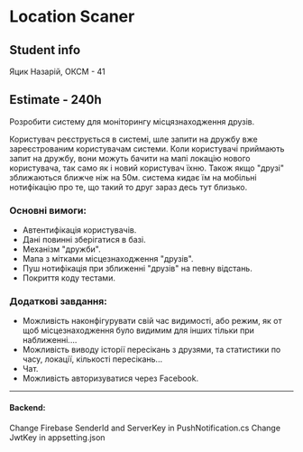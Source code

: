 # Location Scaner
## Student info

Яцик Назарій, ОКСМ - 41
## Estimate - 240h

Розробити систему для моніторингу місцязнаходження друзів.

Користувач реєструється в системі, шле запити на дружбу вже зареєстрованим користувачам системи. Коли користувачі приймають запит на дружбу, вони можуть бачити на мапі локацію нового користувача, так само як і новий користувач їхню. Також якщо "друзі" зближаються ближче ніж на 50м. система кидає їм на мобільні нотифікацію про те, що такий то друг зараз десь тут близько.

### Основні вимоги:
* Автентифікація користувачів.
* Дані повинні зберігатися в базі.
* Механізм "дружби".
* Мапа з мітками місцезнаходження "друзів".
* Пуш нотифікація при зближенні "друзів" на певну відстань.
* Покриття коду тестами.

### Додаткові завдання:
* Можливість наконфігурувати свій час видимості, або режим, як от щоб місцезнаходження було видимим для інших тільки при наближенні....
* Можливість виводу історії пересікань з друзями, та статистики по часу, локації, кількості пересікань...
* Чат.
* Можливість авторизуватися через Facebook.

---

#### Backend: 
Change Firebase SenderId and ServerKey in PushNotification.cs
Change JwtKey in appsetting.json
